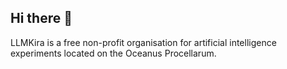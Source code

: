 ## Hi there 👋

LLMKira is a free non-profit organisation for artificial intelligence experiments located on the Oceanus Procellarum.
